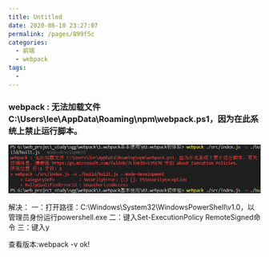 ```yaml
---
title: Untitled
date: 2020-06-10 23:27:07
permalink: /pages/899f5c
categories: 
  - 前端
  - webpack
tags: 
  - 
---
```




### webpack : 无法加载文件 C:\Users\lee\AppData\Roaming\npm\webpack.ps1，因为在此系统上禁止运行脚本。

![w1](../img/w1.png)

解决：
一：打开路径：C:\Windows\System32\WindowsPowerShell\v1.0，以管理员身份运行powershell.exe
二：键入Set-ExecutionPolicy RemoteSigned命令
三：键入y

查看版本:webpack -v
ok!

